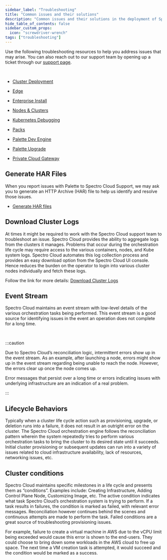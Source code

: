 ```yaml
---
sidebar_label: "Troubleshooting"
title: "Common issues and their solutions"
description: "Common issues and their solutions in the deployment of Spectro Cloud Clusters"
hide_table_of_contents: false
sidebar_custom_props:
  icon: "screwdriver-wrench"
tags: ["troubleshooting"]
---
```


Use the following troubleshooting resources to help you address issues that may arise. You can also reach out to our support team by opening up a ticket through our [support page](http://support.spectrocloud.io/).

<br />

- [Cluster Deployment](cluster-deployment.md)

- [Edge](edge.md)

- [Enterprise Install](enterprise-install.md)

- [Nodes & Clusters](nodes.md)

- [Kubernetes Debugging](kubernetes-tips.md)

- [Packs](pack-issues.md)

- [Palette Dev Engine](palette-dev-engine.md)

- [Palette Upgrade](palette-upgrade.md)

- [Private Cloud Gateway](pcg.md)

## Generate HAR Files

When you report issues with Palette to Spectro Cloud Support, we may ask you to generate an HTTP Archive (HAR) file to help us identify and resolve those issues.

- [Generate HAR files](generate-har-files.md)

## Download Cluster Logs

At times it might be required to work with the Spectro Cloud support team to troubleshoot an issue. Spectro Cloud provides the ability to aggregate logs from the clusters it manages. Problems that occur during the orchestration life cycle may require access to the various containers, nodes, and Kube system logs. Spectro Cloud automates this log collection process and provides an easy download option from the Spectro Cloud UI console. Hence reduces the burden on the operator to login into various cluster nodes individually and fetch these logs.

Follow the link for more details: [Download Cluster Logs](../clusters/clusters.md#download-cluster-logs)

## Event Stream

Spectro Cloud maintains an event stream with low-level details of the various orchestration tasks being performed. This event stream is a good source for identifying issues in the event an operation does not complete for a long time.

<br />

:::caution

Due to Spectro Cloud’s reconciliation logic, intermittent errors show up in the event stream. As an example, after launching a node, errors might show up in the event stream regarding being unable to reach the node. However, the errors clear up once the node comes up.<p></p>
Error messages that persist over a long time or errors indicating issues with underlying infrastructure are an indication of a real problem.

:::

## Lifecycle Behaviors

Typically when a cluster life cycle action such as provisioning, upgrade, or deletion runs into a failure, it does not result in an outright error on the cluster. The Spectro Cloud orchestration engine follows the reconciliation pattern wherein the system repeatedly tries to perform various orchestration tasks to bring the cluster to its desired state until it succeeds. Initial cluster provisioning or subsequent updates can run into a variety of issues related to cloud infrastructure availability, lack of resources, networking issues, etc.

## Cluster conditions

Spectro Cloud maintains specific milestones in a life cycle and presents them as “conditions”. Examples include: Creating Infrastructure, Adding Control Plane Node, Customizing Image, etc. The active condition indicates what task Spectro Cloud’s orchestration system is trying to perform. If a task results in failures, the condition is marked as failed, with relevant error messages. Reconciliation however continues behind the scenes and continuous attempts are made to perform the task. Failed conditions are a great source of troubleshooting provisioning issues.

For example, failure to create a virtual machine in AWS due to the vCPU limit being exceeded would cause this error is shown to the end-users. They could choose to bring down some workloads in the AWS cloud to free up space. The next time a VM creation task is attempted, it would succeed and the condition would be marked as a success.

<br />
